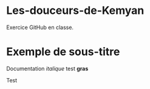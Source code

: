 # Les-douceurs-de-Kemyan
Exercice GitHub en classe.

# Exemple de sous-titre
Documentation _italique_ test **gras**

Test
